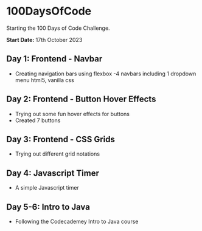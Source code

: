 # 100DaysOfCode

Starting the 100 Days of Code Challenge.

**Start Date:** 17th October 2023

## Day 1: Frontend - Navbar
- Creating navigation bars using flexbox
-4 navbars including 1 dropdown menu
    html5, vanilla css

## Day 2: Frontend - Button Hover Effects
- Trying out some fun hover effects for buttons
- Created 7 buttons

## Day 3: Frontend - CSS Grids
- Trying out different grid notations

## Day 4: Javascript Timer
- A simple Javascript timer

## Day 5-6: Intro to Java
- Following the Codecademey Intro to Java course
